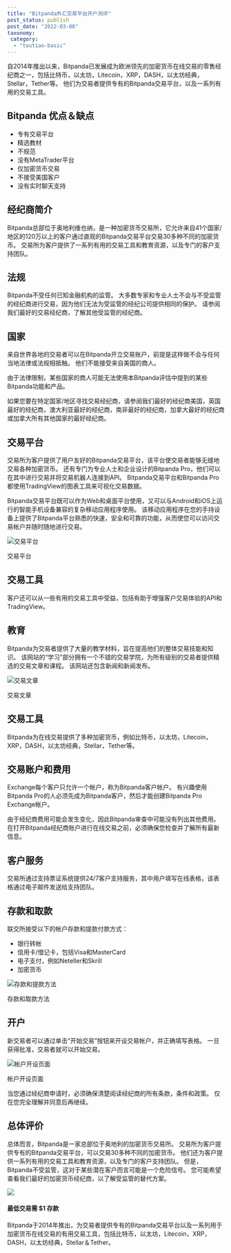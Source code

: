 ```yaml
---
title: "Bitpanda外汇交易平台开户测评"
post_status: publish
post_date: "2022-03-08"
taxonomy:
 category: 
  - "toutiao-basic"
---
```


自2014年推出以来，Bitpanda已发展成为欧洲领先的加密货币在线交易的零售经纪商之一，包括比特币，以太坊，Litecoin，XRP，DASH，以太坊经典，Stellar，Tether等。 他们为交易者提供专有的Bitpanda交易平台，以及一系列有用的交易工具。

## Bitpanda 优点＆缺点
- 专有交易平台
- 精选教材
- 不规范
- 没有MetaTrader平台
- 仅加密货币交易
- 不接受美国客户
- 没有实时聊天支持


## 经纪商简介

Bitpanda总部位于奥地利维也纳，是一种加密货币交易所，它允许来自41个国家/地区的120万以上的客户通过直观的Bitpanda交易平台交易30多种不同的加密货币。 交易所为客户提供了一系列有用的交易工具和教育资源，以及专门的客户支持团队。

## 法规

Bitpanda不受任何已知金融机构的监管。 大多数专家和专业人士不会与不受监管的经纪商进行交易，因为他们无法为受监管的经纪公司提供相同的保护。 请参阅我们最好的交易经纪商，了解其他受监管的经纪商。

## 国家

来自世界各地的交易者可以在Bitpanda开立交易账户，前提是这样做不会与任何当地法律或法规相抵触。 他们不能接受来自美国的商人。

由于法律限制，某些国家的商人可能无法使用本Bitpanda评估中提到的某些Bitpanda功能和产品。

如果您要在特定国家/地区寻找交易经纪商，请参阅我们最好的经纪商美国，英国最好的经纪商，澳大利亚最好的经纪商，南非最好的经纪商，加拿大最好的经纪商或加拿大所有其他国家的最好经纪商。

## 交易平台

交易所为客户提供了用户友好的Bitpanda交易平台，该平台使交易者能够无缝地交易各种加密货币。 还有专门为专业人士和企业设计的Bitpanda Pro，他们可以在其中进行交易并将交易机器人连接到API。 Bitpanda交易平台和Bitpanda Pro都使用TradingView的图表工具来可视化交易数据。

Bitpanda交易平台既可以作为Web和桌面平台使用，又可以与Android和iOS上运行的智能手机设备兼容的复杂移动应用程序使用。 该移动应用程序在您的手持设备上提供了Bitpanda平台熟悉的快速，安全和可靠的功能，从而使您可以访问交易帐户并随时随地进行交易。

![交易平台](https://cdn.fendou.la/funstoutiao/2020/11/Bitpanda-Review-Trading-Platform.png "交易平台")

交易平台

## 交易工具

客户还可以从一些有用的交易工具中受益，包括有助于增强客户交易体验的API和TradingView。

## 教育

Bitpanda为交易者提供了大量的教学材料，旨在提高他们的整体交易技能和知识。 该网站的“学习”部分拥有一个不错的交易学院，为所有级别的交易者提供精选的交易文章和课程。 该网站还包含新闻和新闻发布。

![交易文章](https://cdn.fendou.la/funstoutiao/2020/11/Bitpanda-Review-Trading-Articles-.jpg "交易文章")

交易文章

## 交易工具

Bitpanda为在线交易提供了多种加密货币，例如比特币，以太坊，Litecoin，XRP，DASH，以太坊经典，Stellar，Tether等。

## 交易账户和费用

Exchange每个客户只允许一个帐户，称为Bitpanda客户帐户。 有兴趣使用Bitpanda Pro的人必须先成为Bitpanda客户，然后才能创建Bitpanda Pro Exchange帐户。

由于经纪商费用可能会发生变化，因此Bitpanda审查中可能没有列出其他费用。 在打开Bitpanda经纪商账户进行在线交易之前，必须确保您检查并了解所有最新信息。

## 客户服务

交易所通过支持票证系统提供24/7客户支持服务，其中用户填写在线表格，该表格通过电子邮件发送给支持团队。

## 存款和取款

联交所接受以下的帐户存款和提款付款方式：
- 银行转帐
- 信用卡/借记卡，包括Visa和MasterCard
- 电子支付，例如Neteller和Skrill
- 加密货币

![存款和提款方法](https://cdn.fendou.la/funstoutiao/2020/11/Bitpanda-Review-Deposit-And-Withdrawal-Methods.jpg "存款和取款方法")

存款和取款方法

## 开户

新交易者可以通过单击“开始交易”按钮来开设交易帐户，并正确填写表格。 一旦获得批准，交易者就可以开始交易。

![帐户开设页面](https://cdn.fendou.la/funstoutiao/2020/11/Bitpanda-Review-Account-Opening-Page.jpg "帐户开设页面")

帐户开设页面

当您通过经纪商申请时，必须确保清楚阅读经纪商的所有条款，条件和政策。 仅在您完全理解并同意后再继续。

## 总体评价

总体而言，Bitpanda是一家总部位于奥地利的加密货币交易所。 交易所为客户提供专有的Bitpanda交易平台，可以交易30多种不同的加密货币。 他们还为客户提供一系列有用的交易工具和教育资源，以及专门的客户支持团队。 但是，Bitpanda不受监管，这对于某些潜在客户而言可能是一个危险信号。 您可能希望查看我们最好的加密货币经纪商，以了解受监管的替代方案。

![](https://cdn.fendou.la/funstoutiao/2020/11/bitpanda-logo.png)

#### 最低交易需 **$1** 存款

Bitpanda于2014年推出，为交易者提供专有的Bitpanda交易平台以及一系列用于加密货币在线交易的有用交易工具，包括比特币，以太坊，Litecoin，XRP，DASH，以太坊经典，Stellar＆Tether。
